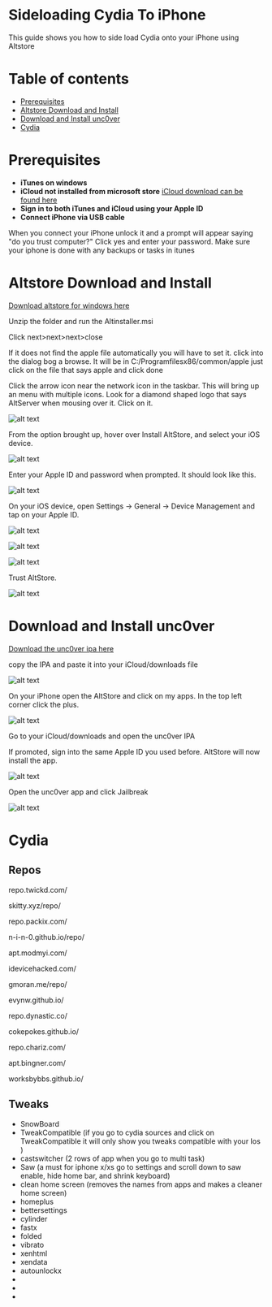 Sideloading Cydia To iPhone
=========

This guide shows you how to side load Cydia onto your iPhone using Altstore

Table of contents
=================

<!--ts-->
   * [Prerequisites ](#Prerequisites )
   * [Altstore Download and Install](#Altstore-Download-and-Install)
   * [Download and Install unc0ver](#Download-and-Install-unc0ver)
   * [Cydia](#Cydia)
<!--te-->


Prerequisites 
============

* **iTunes on windows**
* **iCloud not installed from microsoft store** [iCloud download can be found here](http://updates-http.cdn-apple.com/2020/windows/061-95246-20200518-8BC0437C-9923-11EA-981C-47481553BE55/iCloudSetup.exe)
* **Sign in to both iTunes and iCloud using your Apple ID**
* **Connect iPhone via USB cable**

When you connect your iPhone unlock it and a prompt will appear saying "do you trust computer?" Click yes and enter your password. Make sure your iphone is done with any backups or tasks in itunes


Altstore Download and Install
============

[Download altstore for windows here](https://github.com/DIYCharles/TravisiPhoneCracked/raw/master/files/altinstaller.zip)

Unzip the folder and run the Altinstaller.msi

Click next>next>next>close

If it does not find the apple file automatically you will have to set it. click into the dialog bog a browse. It will be in C:/Programfilesx86/common/apple just click on the file that says apple and click done

Click the arrow icon near the network icon in the taskbar. This will bring up an menu with multiple icons. Look for a diamond shaped logo that says AltServer when mousing over it. Click on it.

![alt text](https://github.com/DIYCharles/TravisiPhoneCracked/blob/master/photos/img1.JPG?raw=true "img1.jpg")

From the option brought up, hover over Install AltStore, and select your iOS device.

![alt text](https://github.com/DIYCharles/TravisiPhoneCracked/blob/master/photos/img2.JPG?raw=true "img2.jpg")


Enter your Apple ID and password when prompted. It should look like this.

![alt text](https://github.com/DIYCharles/TravisiPhoneCracked/blob/master/photos/img3.JPG?raw=true "img3.jpg")


On your iOS device, open Settings -> General -> Device Management and tap on your Apple ID.

![alt text](https://github.com/DIYCharles/TravisiPhoneCracked/blob/master/photos/11.PNG?raw=true "11.png")

![alt text](https://github.com/DIYCharles/TravisiPhoneCracked/blob/master/photos/12.JPG?raw=true "12.jpg")

![alt text](https://github.com/DIYCharles/TravisiPhoneCracked/blob/master/photos/13.JPG?raw=true "13.jpg")


Trust AltStore.

![alt text](https://github.com/DIYCharles/TravisiPhoneCracked/blob/master/photos/14.JPG?raw=true "14.jpg")


Download and Install unc0ver
============

[Download the unc0ver ipa here](https://github.com/DIYCharles/TravisiPhoneCracked/raw/master/files/unc0ver-v5.0.1.ipa)

copy the IPA and paste it into your iCloud/downloads file 

![alt text](https://github.com/DIYCharles/TravisiPhoneCracked/blob/master/photos/img4.JPG?raw=true "img4.jpg")

On your iPhone open the AltStore and click on my apps. In the top left corner click the plus.

![alt text](https://github.com/DIYCharles/TravisiPhoneCracked/blob/master/photos/15.PNG?raw=true "15.png")

Go to your iCloud/downloads and open the unc0ver IPA 

If promoted, sign into the same Apple ID you used before.
AltStore will now install the app.

![alt text](https://github.com/DIYCharles/TravisiPhoneCracked/blob/master/photos/16.PNG?raw=true "16.png")

Open the unc0ver app and click Jailbreak 

![alt text](https://github.com/DIYCharles/TravisiPhoneCracked/blob/master/photos/17.PNG?raw=true "17.png")



Cydia
============

## Repos

repo.twickd.com/


skitty.xyz/repo/


repo.packix.com/


n-i-n-0.github.io/repo/

 
apt.modmyi.com/


idevicehacked.com/


gmoran.me/repo/


evynw.github.io/


repo.dynastic.co/


cokepokes.github.io/


repo.chariz.com/


apt.bingner.com/


worksbybbs.github.io/


## Tweaks

* SnowBoard
* TweakCompatible (if you go to cydia sources and click on TweakCompatible it will only show you tweaks compatible with your Ios )
* castswitcher (2 rows of app when you go to multi task)
* Saw (a must for iphone x/xs go to settings and scroll down to saw enable, hide home bar, and shrink keyboard)
* clean home screen  (removes the names from apps and makes a cleaner home screen)
* homeplus
* bettersettings
* cylinder
* fastx
* folded
* vibrato
* xenhtml
* xendata
* autounlockx
* 
* 
* 








